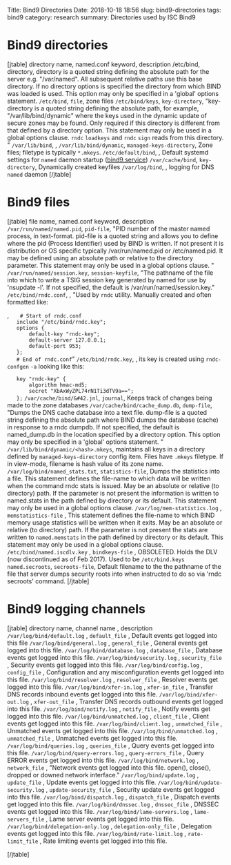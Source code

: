 Title: Bind9 Directories
Date: 2018-10-18 18:56
slug: bind9-directories
tags: bind9
category: research
summary: Directories used by ISC Bind9

Bind9 directories
=================
[jtable]
directory name, named.conf keyword, description
/etc/bind, directory, directory is a quoted string defining the absolute path for the server e.g. &quot;/var/named&quot;. All subsequent relative paths use this base directory. If no directory options is specified the directory from which BIND was loaded is used. This option may only be specified in a 'global' options statement.
<code>/etc/bind</code>, <code>file</code>, zone files
<code>/etc/bind/keys</code>, <code>key-directory</code>, "key-directory is a quoted string defining the absolute path, for example, &quot;/var/lib/bind/dynamic&quot; where the keys used in the dynamic update of secure zones may be found. Only required if this directory is different from that defined by a directory option. This statement may only be used in a global options clause. <code>rndc</code> <code>loadkeys</code> and <code>rndc</code> <code>sign</code> reads from this directory. "
<code>/var/lib/bind</code>, ,
<code>/var/lib/bind/dynamic</code>, <code>managed-keys-directory</code>, Zone files; filetype is typically `*.mkeys`.
<code>/etc/default/bind</code>, , Default systemd settings for <code>named</code> daemon startup (<a href="bind9.service" class="uri" title="wikilink">bind9.service</a>)
<code>/var/cache/bind</code>, <code>key-directory</code>, Dynamically created keyfiles
<code>/var/log/bind</code>, , logging for DNS <code>named</code> daemon
[/jtable]


Bind9 files
===========
[jtable]
file name, named.conf keyword, description
<code>/var/run/named/named.pid</code>, <code>pid-file</code>, "PID number of the master named process, in text-format. pid-file is a quoted string and allows you to define where the pid (Process Identifier) used by BIND is written. If not present it is distribution or OS specific typically /var/run/named.pid or /etc/named.pid. It may be defined using an absolute path or relative to the directory parameter. This statement may only be used in a global options clause. "
<code>/var/run/named/session.key</code>, <code>session-keyfile</code>, "The pathname of the file into which to write a TSIG session key generated by named for use by 'nsupdate -l'.  If not specified, the default is /var/run/named/session.key."
<code>/etc/bind/rndc.conf</code>, , "Used by <code>rndc</code> utility. Manually created and often formatted like:</p>, <code>   # Start of rndc.conf</code><br /> <code>   include &quot;/etc/bind/rndc.key&quot;;</code><br /> <code>   options {</code><br /> <code>       default-key &quot;rndc-key&quot;;</code><br /> <code>       default-server 127.0.0.1;</code><br /> <code>       default-port 953;</code><br /> <code>   };</code><br /> <code>   # End of rndc.conf</code>"
<code>/etc/bind/rndc.key</code>, , its key is created using <code>rndc-confgen</code> <code>-a</code> looking like this:</p> <p><code>   key &quot;rndc-key&quot; {</code><br /> <code>       algorithm hmac-md5;</code><br /> <code>       secret &quot;XbAxWyZPL74rN1Ti3dTV9a==&quot;;</code><br /> <code>   };</code>
<code>/var/cache/bind/&#42.jnl</code>, <code>journal</code>, Keeps track of changes being made to the zone databases
<code>/var/cache/bind/cache\_dump.db</code>, <code>dump-file</code>, "Dumps the DNS cache database into a text file. dump-file is a quoted string defining the absolute path where BIND dumps the database (cache) in response to a rndc dumpdb. If not specified, the default is named_dump.db in the location specified by a directory option. This option may only be specified in a 'global' options statement. "
<code>/var/lib/bind/dynamic/\<hash\>.mkeys</code>, maintains all keys in a
directory defined by <code>managed-keys-directory</code> config item.  Files
have <code>.mkeys</code> filetype.  If in view-mode, filename is hash value of
its zone name.
<code>/var/log/bind/named\_stats.txt</code>, <code>statistics-file</code>, Dumps the statistics into a file. This statement defines the file-name to which data will be written when the command rndc stats is issued. May be an absolute or relative (to directory) path. If the parameter is not present the information is written to named.stats in the path defined by directory or its default. This statement may only be used in a global options clause.
<code>/var/log/mem-statistics.log</code> , <code>memstatistics-file</code> , This statement defines the file-name to which BIND memory usage statistics will be written when it exits. May be an absolute or relative (to directory) path. If the parameter is not present the stats are written to <code>named.memstats</code> in the path defined by directory or its default. This statement may only be used in a global options clause.
<code>/etc/bind/named.iscdlv.key</code> , <code>bindkeys-file</code> , OBSOLETED. Holds the DLV (now discontinued as of Feb 2017). Used to be <code>/etc/bind.keys</code>
<code>named.secroots</code>, <code>secroots-file</code>, Default filename to the the pathname of the file that server dumps security roots into when
  instructed to do so via 'rndc secroots' command.
[/jtable]

Bind9 logging channels
======================
[jtable]
directory name, channel name , description
<code>/var/log/bind/default.log</code> , <code>default_file</code> , Default events get logged into this file
<code>/var/log/bind/general.log</code> , <code>general_file</code> , General events get logged into this file.
<code>/var/log/bind/database.log</code> , <code>database_file</code> , Database events get logged into this file.
<code>/var/log/bind/security.log</code> , <code>security_file</code> , Security events get logged into this file.
<code>/var/log/bind/config.log</code> , <code>config_file</code> , Configuration and any misconfiguration events get logged into this file.
<code>/var/log/bind/resolver.log</code> , <code>resolver_file</code> , Resolver events get logged into this file.
<code>/var/log/bind/xfer-in.log</code> , <code>xfer-in_file</code> , Transfer DNS records inbound events get logged into this file.
<code>/var/log/bind/xfer-out.log</code> , <code>xfer-out_file</code> , Transfer DNS records outbound events get logged into this file.
<code>/var/log/bind/notify.log</code> , <code>notify_file</code> , Notify events get logged into this file.
<code>/var/log/bind/unmatched.log</code> , <code>client_file</code> , Client events get logged into this file.
<code>/var/log/bind/client.log</code> , <code>unmatched_file</code> , Unmatched events get logged into this file.
<code>/var/log/bind/unmatched.log</code> , <code>unmatched_file</code> , Unmatched events get logged into this file.
<code>/var/log/bind/queries.log</code> , <code>queries_file</code> , Query events get logged into this file.
<code>/var/log/bind/query-errors.log</code>
, <code>query-errors_file</code>
, Query ERROR events get logged into this file.
<code>/var/log/bind/network.log</code>
, <code>network_file</code>
, "Network events get logged into this file. open(), close(), dropped or downed network interface."
<code>/var/log/bind/update.log</code> , <code>update_file</code> , Update events get logged into this file.
<code>/var/log/bind/update-security.log</code> , <code>update-security_file</code> , Security update events get logged into this file.
<code>/var/log/bind/dispatch.log</code> , <code>dispatch_file</code> , Dispatch events get logged into this file.
<code>/var/log/bind/dnssec.log</code> , <code>dnssec_file</code> , DNSSEC events get logged into this file.
<code>/var/log/bind/lame-servers.log</code> , <code>lame-servers_file</code> , Lame server events get logged into this file.
<code>/var/log/bind/delegation-only.log</code> , <code>delegation-only_file</code> , Delegation events get logged into this file.
<code>/var/log/bind/rate-limit.log</code> , <code>rate-limit_file</code> , Rate limiting events get logged into this file.

[/jtable]
